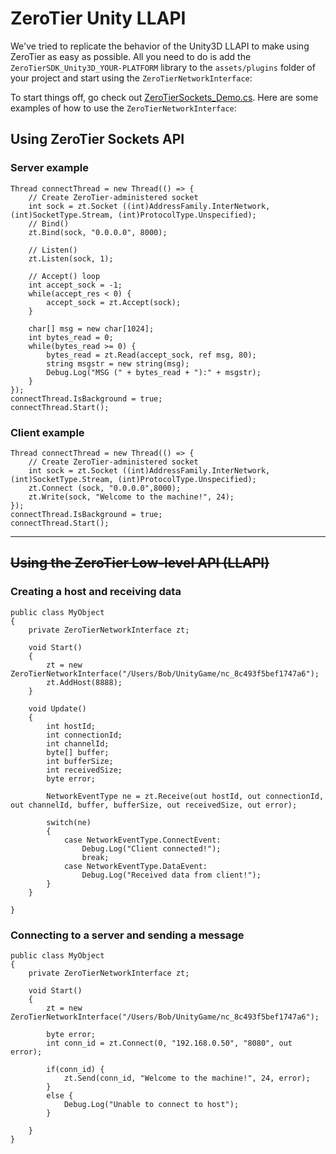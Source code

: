 ZeroTier Unity LLAPI
====

We've tried to replicate the behavior of the Unity3D LLAPI to make using ZeroTier as easy as possible. All you need to do is add the `ZeroTierSDK_Unity3D_YOUR-PLATFORM` library to the `assets/plugins` folder of your project and start using the `ZeroTierNetworkInterface`:


To start things off, go check out [ZeroTierSockets_Demo.cs](). Here are some examples of how to use the `ZeroTierNetworkInterface`:

## Using ZeroTier Sockets API
### Server example
```
Thread connectThread = new Thread(() => { 
	// Create ZeroTier-administered socket
	int sock = zt.Socket ((int)AddressFamily.InterNetwork, (int)SocketType.Stream, (int)ProtocolType.Unspecified);
	// Bind()
	zt.Bind(sock, "0.0.0.0", 8000);

	// Listen()
	zt.Listen(sock, 1);

	// Accept() loop
	int accept_sock = -1;
	while(accept_res < 0) {
		accept_sock = zt.Accept(sock);
	}

	char[] msg = new char[1024];
	int bytes_read = 0;
	while(bytes_read >= 0) { 
		bytes_read = zt.Read(accept_sock, ref msg, 80);
		string msgstr = new string(msg);
		Debug.Log("MSG (" + bytes_read + "):" + msgstr);
	}
});
connectThread.IsBackground = true;
connectThread.Start();
```

### Client example

```
Thread connectThread = new Thread(() => {	
	// Create ZeroTier-administered socket		
	int sock = zt.Socket ((int)AddressFamily.InterNetwork, (int)SocketType.Stream, (int)ProtocolType.Unspecified);
	zt.Connect (sock, "0.0.0.0",8000);
	zt.Write(sock, "Welcome to the machine!", 24);
});
connectThread.IsBackground = true;
connectThread.Start();
```



***
## ~~Using the ZeroTier Low-level API (LLAPI)~~
### Creating a host and receiving data

```
public class MyObject
{
	private ZeroTierNetworkInterface zt;

	void Start()
	{
		zt = new ZeroTierNetworkInterface("/Users/Bob/UnityGame/nc_8c493f5bef1747a6");
		zt.AddHost(8888);
	}

	void Update()
	{
		int hostId;
		int connectionId;
		int channelId;
		byte[] buffer;
		int bufferSize;
		int receivedSize;
		byte error;
		
		NetworkEventType ne = zt.Receive(out hostId, out connectionId, out channelId, buffer, bufferSize, out receivedSize, out error);

		switch(ne)
		{
			case NetworkEventType.ConnectEvent:
				Debug.Log("Client connected!");
				break;
			case NetworkEventType.DataEvent:
				Debug.Log("Received data from client!");
		}
	}
	
}
```

### Connecting to a server and sending a message

```
public class MyObject
{
	private ZeroTierNetworkInterface zt;

	void Start()
	{
		zt = new ZeroTierNetworkInterface("/Users/Bob/UnityGame/nc_8c493f5bef1747a6");

		byte error;
		int conn_id = zt.Connect(0, "192.168.0.50", "8080", out error);

		if(conn_id) {
			zt.Send(conn_id, "Welcome to the machine!", 24, error);
		}
		else {
			Debug.Log("Unable to connect to host");
		}

	}
}
```